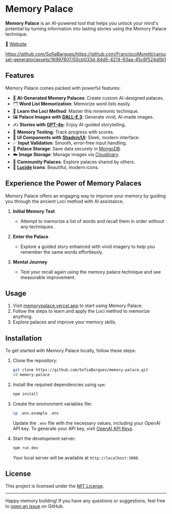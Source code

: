 # Memory Palace

**Memory Palace** is an AI-powered tool that helps you unlock your mind's potential by turning information into lasting stories using the Memory Palace technique.

🔗 [Website](https://memorypalace.vercel.app)


https://github.com/SofiaBargues/https://github.com/FranciscoMoretti/carousel-generator/assets/16997807/50cb033d-84d5-4214-93aa-45c6f524d0b1

## Features

Memory Palace comes packed with powerful features:

- 🏰 **AI-Generated Memory Palaces**: Create custom AI-designed palaces.
- 🗂️ **Word List Memorization**: Memorize word lists easily.
- 📖 **Learn the Loci Method**: Master this mnemonic technique.
- 🖼️ **Palace Images with [DALL-E 3](https://openai.com/index/dall-e-3/)**: Generate vivid, AI-made images.
- ✍️ **Stories with [GPT-4o](https://openai.com/index/hello-gpt-4o/)**: Enjoy AI-guided storytelling.
- 🧠 **Memory Testing**: Track progress with scores.
- 🎨 **UI Components with [Shadcn/UI](https://ui.shadcn.com/)**: Sleek, modern interface.
- ✅ **Input Validation**: Smooth, error-free input handling.
- 💾 **Palace Storage**: Save data securely in [MongoDB](https://www.mongodb.com/).
- ☁️ **Image Storage**: Manage images via [Cloudinary](https://cloudinary.com/).
- 🌟 **Community Palaces**: Explore palaces shared by others.
- 🔣 **[Lucide](https://lucide.dev/) Icons**: Beautiful, modern icons.

## Experience the Power of Memory Palaces

Memory Palace offers an engaging way to improve your memory by guiding you through the ancient Loci method with AI assistance.

1. **Initial Memory Test**

   - Attempt to memorize a list of words and recall them in order without any techniques.

2. **Enter the Palace**

   - Explore a guided story enhanced with vivid imagery to help you remember the same words effortlessly.

3. **Mental Journey**
   - Test your recall again using the memory palace technique and see measurable improvement.

## Usage

1. Visit [memorypalace.vercel.app](https://memorypalace.vercel.app) to start using Memory Palace.
2. Follow the steps to learn and apply the Loci method to memorize anything.
3. Explore palaces and improve your memory skills.

## Installation

To get started with Memory Palace locally, follow these steps:

1. Clone the repository:

   ```bash
   git clone https://github.com/SofiaBargues/memory-palace.git
   cd memory-palace
   ```

2. Install the required dependencies using `npm`:

   ```bash
   npm install
   ```

3. Create the environment variables file:

   ```bash
   cp .env.example .env
   ```

   Update the `.env` file with the necessary values, including your OpenAI API key. To generate your API key, visit [OpenAI API Keys](https://platform.openai.com/account/api-keys).

4. Start the development server:

   ```bash
   npm run dev
   ```

   Your local server will be available at `http://localhost:3000`.

## License

This project is licensed under the [MIT License](LICENSE).

---

Happy memory building! If you have any questions or suggestions, feel free to [open an issue](https://github.com/sofiabargues/memory-palace/issues) on GitHub.
